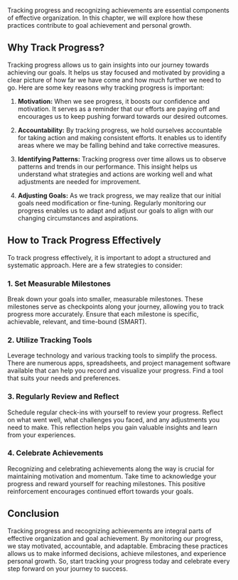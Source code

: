 
Tracking progress and recognizing achievements are essential components of effective organization. In this chapter, we will explore how these practices contribute to goal achievement and personal growth.

Why Track Progress?
-------------------

Tracking progress allows us to gain insights into our journey towards achieving our goals. It helps us stay focused and motivated by providing a clear picture of how far we have come and how much further we need to go. Here are some key reasons why tracking progress is important:

1. **Motivation:** When we see progress, it boosts our confidence and motivation. It serves as a reminder that our efforts are paying off and encourages us to keep pushing forward towards our desired outcomes.

2. **Accountability:** By tracking progress, we hold ourselves accountable for taking action and making consistent efforts. It enables us to identify areas where we may be falling behind and take corrective measures.

3. **Identifying Patterns:** Tracking progress over time allows us to observe patterns and trends in our performance. This insight helps us understand what strategies and actions are working well and what adjustments are needed for improvement.

4. **Adjusting Goals:** As we track progress, we may realize that our initial goals need modification or fine-tuning. Regularly monitoring our progress enables us to adapt and adjust our goals to align with our changing circumstances and aspirations.

How to Track Progress Effectively
---------------------------------

To track progress effectively, it is important to adopt a structured and systematic approach. Here are a few strategies to consider:

### 1. Set Measurable Milestones

Break down your goals into smaller, measurable milestones. These milestones serve as checkpoints along your journey, allowing you to track progress more accurately. Ensure that each milestone is specific, achievable, relevant, and time-bound (SMART).

### 2. Utilize Tracking Tools

Leverage technology and various tracking tools to simplify the process. There are numerous apps, spreadsheets, and project management software available that can help you record and visualize your progress. Find a tool that suits your needs and preferences.

### 3. Regularly Review and Reflect

Schedule regular check-ins with yourself to review your progress. Reflect on what went well, what challenges you faced, and any adjustments you need to make. This reflection helps you gain valuable insights and learn from your experiences.

### 4. Celebrate Achievements

Recognizing and celebrating achievements along the way is crucial for maintaining motivation and momentum. Take time to acknowledge your progress and reward yourself for reaching milestones. This positive reinforcement encourages continued effort towards your goals.

Conclusion
----------

Tracking progress and recognizing achievements are integral parts of effective organization and goal achievement. By monitoring our progress, we stay motivated, accountable, and adaptable. Embracing these practices allows us to make informed decisions, achieve milestones, and experience personal growth. So, start tracking your progress today and celebrate every step forward on your journey to success.

